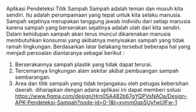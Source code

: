 Aplikasi Pendeteksi Titik Sampah
Sampah adalah teman dan musuh kita sendiri. Itu adalah perumpamaan yang tepat untuk kita selaku manusia. Sampah sejatinya merupakan tanggung jawab individu dari setiap manusia karena sampah yang berserakan sejatinya adalah ulah dari kita sendiri. Dalam kehidupan sampah akan terus muncul dikarenakan manusia membutuhkan konsumsi yang akibatnya menyisakan sampah yang tidak ramah lingkungan.
Berdasarkan latar belakang tersebut beberapa hal yang menjadi persoalan  diantaranya sebagai berikut : 
1.	Berserakannya sampah plastik yang tidak dapat terurai.
2.	Tercemarnya lingkungan alam sekitar akibat pembuangan sampah sembarangan.
3.	Area dan titik sampah yang tidak terjangakau oleh petugas kebersihan daerah.
diharapkan dengan adana aplikasi ini dapat memberi solusi
https://www.figma.com/design/Hrn0SA482b67gYQPVsNAOa/Design-APK-Pendeteksi-Sampah?node-id=0-1&t=xvmm0qp5UyfwUlFw-1
